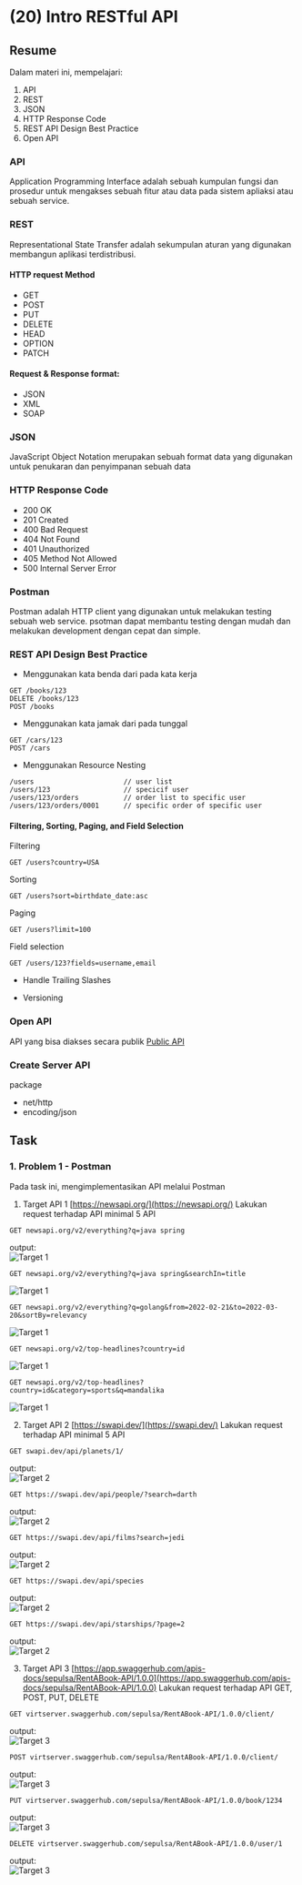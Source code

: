 # (20) Intro RESTful API 

## Resume
Dalam materi ini, mempelajari:
1. API
2. REST
3. JSON
4. HTTP Response Code
5. REST API Design Best Practice
6. Open API

### API
Application Programming Interface adalah sebuah kumpulan fungsi dan prosedur untuk mengakses sebuah fitur atau data pada sistem apliaksi atau sebuah service.

### REST
Representational State Transfer adalah sekumpulan aturan yang digunakan membangun aplikasi terdistribusi.

#### HTTP request Method
- GET 
- POST
- PUT
- DELETE
- HEAD
- OPTION
- PATCH

#### Request & Response format:
- JSON
- XML
- SOAP

### JSON
JavaScript Object Notation merupakan sebuah format data yang digunakan untuk penukaran dan penyimpanan sebuah data

### HTTP Response Code
- 200 OK
- 201 Created
- 400 Bad Request
- 404 Not Found
- 401 Unauthorized
- 405 Method Not Allowed
- 500 Internal Server Error

### Postman
Postman adalah HTTP client yang digunakan untuk melakukan testing sebuah web service. psotman dapat membantu testing dengan mudah dan melakukan development dengan cepat dan simple.

### REST API Design Best Practice
- Menggunakan kata benda dari pada kata kerja
```
GET /books/123
DELETE /books/123
POST /books
```

- Menggunakan kata jamak dari pada tunggal
```
GET /cars/123
POST /cars
```

- Menggunakan Resource Nesting
```
/users                      // user list
/users/123                  // specicif user
/users/123/orders           // order list to specific user
/users/123/orders/0001      // specific order of specific user
```

#### Filtering, Sorting, Paging, and Field Selection
Filtering
```
GET /users?country=USA
```

Sorting
```
GET /users?sort=birthdate_date:asc
```

Paging
```
GET /users?limit=100
```

Field selection
```
GET /users/123?fields=username,email
```

- Handle Trailing Slashes

- Versioning

### Open API
API yang bisa diakses secara publik 
[Public API](https://github.com/public-apis/public-apis)

### Create Server API
package
- net/http
- encoding/json

## Task
### 1. Problem 1 - Postman 
Pada task ini, mengimplementasikan API melalui Postman 

1. Target API 1
[https://newsapi.org/](https://newsapi.org/)
Lakukan request terhadap API minimal 5 API

```
GET newsapi.org/v2/everything?q=java spring
```
output:\
![Target 1](./screenshots/1a.PNG)

```
GET newsapi.org/v2/everything?q=java spring&searchIn=title
```
![Target 1](./screenshots/1b.PNG)

```
GET newsapi.org/v2/everything?q=golang&from=2022-02-21&to=2022-03-20&sortBy=relevancy
```
![Target 1](./screenshots/1c.PNG)

```
GET newsapi.org/v2/top-headlines?country=id
```
![Target 1](./screenshots/1d.PNG)

```
GET newsapi.org/v2/top-headlines?country=id&category=sports&q=mandalika
```
![Target 1](./screenshots/1e.PNG)



2. Target API 2
[https://swapi.dev/](https://swapi.dev/)
Lakukan request terhadap API minimal 5 API

```
GET swapi.dev/api/planets/1/
```
output:\
![Target 2](./screenshots/2a.PNG)

```
GET https://swapi.dev/api/people/?search=darth
```
output:\
![Target 2](./screenshots/2b.PNG)

```
GET https://swapi.dev/api/films?search=jedi
```
output:\
![Target 2](./screenshots/2c.PNG)

```
GET https://swapi.dev/api/species
```
output:\
![Target 2](./screenshots/2d.PNG)

```
GET https://swapi.dev/api/starships/?page=2
```
output:\
![Target 2](./screenshots/2e.PNG)


3. Target API 3
[https://app.swaggerhub.com/apis-docs/sepulsa/RentABook-API/1.0.0](https://app.swaggerhub.com/apis-docs/sepulsa/RentABook-API/1.0.0)
Lakukan request terhadap API GET, POST, PUT, DELETE

```
GET virtserver.swaggerhub.com/sepulsa/RentABook-API/1.0.0/client/
```
output:\
![Target 3](./screenshots/3a.PNG)

```
POST virtserver.swaggerhub.com/sepulsa/RentABook-API/1.0.0/client/
```
output:\
![Target 3](./screenshots/3b.PNG)

```
PUT virtserver.swaggerhub.com/sepulsa/RentABook-API/1.0.0/book/1234
```
output:\
![Target 3](./screenshots/3c.PNG)

```
DELETE virtserver.swaggerhub.com/sepulsa/RentABook-API/1.0.0/user/1
```
output:\
![Target 3](./screenshots/3d.PNG)




